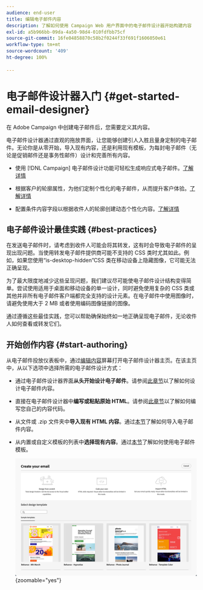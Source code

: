 ```yaml
---
audience: end-user
title: 编辑电子邮件内容
description: 了解如何使用 Campaign Web 用户界面中的电子邮件设计器开始构建内容
exl-id: a5b966bb-09da-4a50-98d4-010fdfbb75cf
source-git-commit: 16fe04858870c58b2f0244f33f691f1606050e61
workflow-type: tm+mt
source-wordcount: '409'
ht-degree: 100%

---
```



# 电子邮件设计器入门 {#get-started-email-designer}

在 Adobe Campaign 中创建电子邮件后，您需要定义其内容。

电子邮件设计器通过直观的拖放界面，让您能够创建引人入胜且量身定制的电子邮件。无论你是从零开始，导入现有内容，还是利用现有模板，为每封电子邮件（无论是促销邮件还是事务性邮件）设计和完善所有内容。

<!--Built to deliver HTML optimized for responsive design, the Email Designer allows you to easily define and apply visibility conditions and dynamic content to an email, template, or content fragment directly through the user interface. You can seamlessly switch between the drag and drop interface and HTML code at the click of a button.

The Email Designer allows you to create email content and email content templates. It is compatible with simple emails, transactional emails, A/B test emails, multilingual emails, and recurring emails.-->

* 使用 [!DNL Campaign] 电子邮件设计功能可轻松生成响应式电子邮件。[了解详情](create-email-content.md)

* 根据客户的轮廓属性，为他们定制个性化的电子邮件，从而提升客户体验。[了解详情](../personalization/personalize.md)

* 配置条件内容字段以根据收件人的轮廓创建动态个性化内容。[了解详情](../personalization/conditions.md)

## 电子邮件设计最佳实践 {#best-practices}

在发送电子邮件时，请考虑到收件人可能会将其转发，这有时会导致电子邮件的呈现出现问题。当使用转发电子邮件提供商可能不支持的 CSS 类时尤其如此。例如，如果您使用“is-desktop-hidden”CSS 类在移动设备上隐藏图像，它可能无法正确呈现。

为了最大限度地减少这些呈现问题，我们建议尽可能使电子邮件设计结构变得简单。尝试使用适用于桌面和移动设备的单一设计，同时避免使用复杂的 CSS 类或其他并非所有电子邮件客户端都完全支持的设计元素。在电子邮件中使用图像时，请避免使用大于 2 MB 或者使用编码图像链接的图像。

通过遵循这些最佳实践，您可以帮助确保始终如一地正确呈现电子邮件，无论收件人如何查看或转发它们。

## 开始创作内容 {#start-authoring}

从电子邮件投放仪表板中，通过[编辑内容](edit-content.md)屏幕打开电子邮件设计器主页。在该主页中，从以下选项中选择所需的电子邮件设计方式：

* 通过电子邮件设计器界面&#x200B;**从头开始设计电子邮件**。请参阅[此章节](create-email-content.md)以了解如何设计电子邮件内容。

* 直接在电子邮件设计器中&#x200B;**编写或粘贴原始 HTML**。请参阅[此章节](code-content.md)以了解如何编写您自己的内容代码。

* 从文件或 .zip 文件夹中&#x200B;**导入现有 HTML 内容**。通过[本节](existing-content.md)了解如何导入电子邮件内容。

* 从内置或自定义模板的列表中&#x200B;**选择现有内容**。通过[本节](../content/create-email-templates.md)了解如何使用电子邮件模板。

  ![电子邮件设计器界面中可用于创建电子邮件内容的选项](assets/email_designer_create_options.png){zoomable="yes"}
